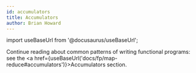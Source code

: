 ```yaml
---
id: accumulators
title: Accumulators
author: Brian Howard
---
```

import useBaseUrl from '@docusaurus/useBaseUrl';

Continue reading about common patterns of writing functional programs: see the <a href={useBaseUrl('docs/fp/map-reduce#accumulators')}>Accumulators</a> section.